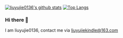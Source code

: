 [![liuyujie0136's github stats](https://github-readme-stats.vercel.app/api?username=liuyujie0136&show_icons=true&hide=prs,contribs)](https://github.com/anuraghazra/github-readme-stats)
[![Top Langs](https://github-readme-stats.vercel.app/api/top-langs/?username=liuyujie0136&hide=html&layout=compact&langs_count=10)](https://github.com/anuraghazra/github-readme-stats)


### Hi there 👋
I am liuyujie0136, contact me via liuyujiekindle@163.com

<!--
- 🔭 I’m currently working on ...
- 🌱 I’m currently learning ...
- 👯 I’m looking to collaborate on ...
- 🤔 I’m looking for help with ...
- 💬 Ask me about ...
- 📫 How to reach me: ...
- 😄 Pronouns: ...
- ⚡ Fun fact: ...
-->

<!--
**liuyujie0136/liuyujie0136** is a ✨ _special_ ✨ repository because its `README.md` (this file) appears on your GitHub profile.
[![Readme Card](https://github-readme-stats.vercel.app/api/pin/?username=anuraghazra&repo=github-readme-stats)](https://github.com/anuraghazra/github-readme-stats)
-->
